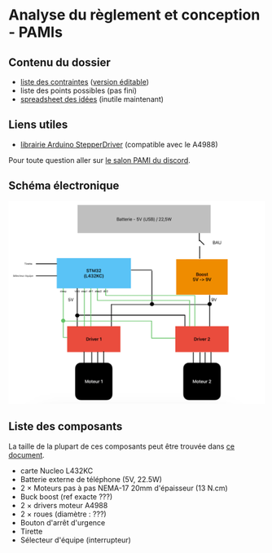 # Analyse du règlement et conception - PAMIs

## Contenu du dossier

- [liste des contraintes](./Contraintes%20PAMIs.pdf) ([version éditable](https://docs.google.com/drawings/d/1aNA5bNJc2DdUMf7WPIdK8QOshezXf-j2Hv97i4UfBy4/edit?usp=sharing))
- liste des points possibles (pas fini)
- [spreadsheet des idées](https://docs.google.com/spreadsheets/d/1GuigQY19NkE2jPr05z4DLiZ8AFi4P-pAyoT_fMEKkbg/edit?usp=sharing) (inutile maintenant) 

## Liens utiles 

- [librairie Arduino StepperDriver](https://github.com/laurb9/StepperDriver/) (compatible avec le A4988)

Pour toute question aller sur [le salon PAMI du discord](https://discord.gg/RnYkBRJE7z).

## Schéma électronique

![schéma électronique](./schema_elec_PAMI.png)

## Liste des composants

La taille de la plupart de ces composants peut être trouvée dans [ce document](./composants.csv).

- carte Nucleo L432KC
- Batterie externe de téléphone (5V, 22.5W)
- 2 $\times$ Moteurs pas à pas NEMA-17 20mm d'épaisseur (13 N.cm)
- Buck boost (ref exacte ???)
- 2 $\times$ drivers moteur A4988
- 2 $\times$ roues (diamètre : ???)
- Bouton d'arrêt d'urgence
- Tirette 
- Sélecteur d'équipe (interrupteur)
